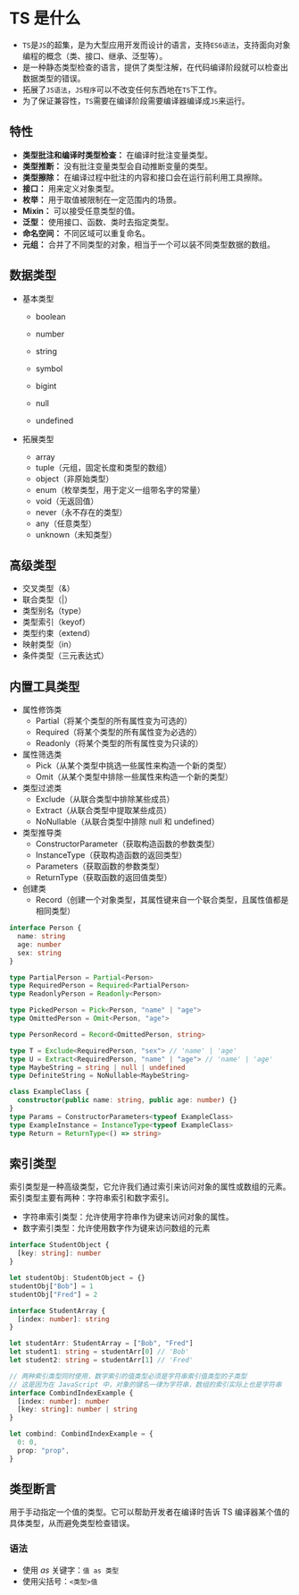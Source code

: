 # TS 是什么

- `TS`是`JS`的超集，是为大型应用开发而设计的语言，支持`ES6语法`，支持面向对象编程的概念（类、接口、继承、泛型等）。
- 是一种静态类型检查的语言，提供了类型注解，在代码编译阶段就可以检查出数据类型的错误。
- 拓展了`JS语法`，`JS程序`可以不改变任何东西地在`TS`下工作。
- 为了保证兼容性，`TS`需要在编译阶段需要编译器编译成`JS`来运行。

## 特性

- **类型批注和编译时类型检查：** 在编译时批注变量类型。
- **类型推断：** 没有批注变量类型会自动推断变量的类型。
- **类型擦除：** 在编译过程中批注的内容和接口会在运行前利用工具擦除。
- **接口：** 用来定义对象类型。
- **枚举：** 用于取值被限制在一定范围内的场景。
- **Mixin：** 可以接受任意类型的值。
- **泛型：** 使用接口、函数、类时去指定类型。
- **命名空间：** 不同区域可以重复命名。
- **元组：** 合并了不同类型的对象，相当于一个可以装不同类型数据的数组。

## 数据类型

- 基本类型

  - boolean

  - number

  - string

  - symbol

  - bigint 

  - null

  - undefined


- 拓展类型
  - array
  - tuple（元组，固定长度和类型的数组）
  - object（非原始类型）
  - enum（枚举类型，用于定义一组带名字的常量）
  - void（无返回值）
  - never（永不存在的类型）
  - any（任意类型）
  - unknown（未知类型）


## 高级类型

- 交叉类型（&）
- 联合类型（|）
- 类型别名（type）
- 类型索引（keyof）
- 类型约束（extend）
- 映射类型（in）
- 条件类型（三元表达式）

## 内置工具类型

- 属性修饰类
  - Partial（将某个类型的所有属性变为可选的）
  - Required（将某个类型的所有属性变为必选的）
  - Readonly（将某个类型的所有属性变为只读的）
- 属性筛选类
  - Pick（从某个类型中挑选一些属性来构造一个新的类型）
  - Omit（从某个类型中排除一些属性来构造一个新的类型）
- 类型过滤类
  - Exclude（从联合类型中排除某些成员）
  - Extract（从联合类型中提取某些成员）
  - NoNullable（从联合类型中排除 null 和 undefined）
- 类型推导类
  - ConstructorParameter（获取构造函数的参数类型）
  - InstanceType（获取构造函数的返回类型）
  - Parameters（获取函数的参数类型）
  - ReturnType（获取函数的返回值类型）
- 创建类
  - Record（创建一个对象类型，其属性键来自一个联合类型，且属性值都是相同类型）

```ts
interface Person {
  name: string
  age: number
  sex: string
}

type PartialPerson = Partial<Person>
type RequiredPerson = Required<PartialPerson>
type ReadonlyPerson = Readonly<Person>

type PickedPerson = Pick<Person, "name" | "age">
type OmittedPerson = Omit<Person, "age">

type PersonRecord = Record<OmittedPerson, string>

type T = Exclude<RequiredPerson, "sex"> // 'name' | 'age'
type U = Extract<RequiredPerson, "name" | "age"> // 'name' | 'age'
type MaybeString = string | null | undefined
type DefiniteString = NoNullable<MaybeString>

class ExampleClass {
  constructor(public name: string, public age: number) {}
}
type Params = ConstructorParameters<typeof ExampleClass>
type ExampleInstance = InstanceType<typeof ExampleClass>
type Return = ReturnType<() => string>
```

## 索引类型

索引类型是一种高级类型，它允许我们通过索引来访问对象的属性或数组的元素。索引类型主要有两种：字符串索引和数字索引。

- 字符串索引类型：允许使用字符串作为键来访问对象的属性。
- 数字索引类型：允许使用数字作为键来访问数组的元素

```ts
interface StudentObject {
  [key: string]: number
}

let studentObj: StudentObject = {}
studentObj["Bob"] = 1
studentObj["Fred"] = 2

interface StudentArray {
  [index: number]: string
}

let studentArr: StudentArray = ["Bob", "Fred"]
let student1: string = studentArr[0] // 'Bob'
let student2: string = studentArr[1] // 'Fred'

// 两种索引类型同时使用，数字索引的值类型必须是字符串索引值类型的子类型
// 这是因为在 JavaScript 中，对象的键名一律为字符串，数组的索引实际上也是字符串
interface CombindIndexExample {
  [index: number]: number
  [key: string]: number | string
}

let combind: CombindIndexExample = {
  0: 0,
  prop: "prop",
}
```

## 类型断言

用于手动指定一个值的类型。它可以帮助开发者在编译时告诉 TS 编译器某个值的具体类型，从而避免类型检查错误。

### 语法

- 使用 *as* 关键字：`值 as 类型`
- 使用尖括号：`<类型>值`

